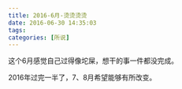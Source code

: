 ```yaml
---
title: 2016-6月-烫烫烫烫
date: 2016-06-30 14:35:03
tags: 
categories: [所说]
---
```


这个6月感觉自己过得像坨屎，想干的事一件都没完成。

2016年过完一半了，7、8月希望能够有所改变。